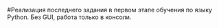 #Реализация последнего задания в первом этапе обучения по языку Python.
Без GUI, работа только в консоли.
